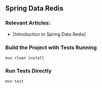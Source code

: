 ## Spring Data Redis

### Relevant Articles:
- [Introduction to Spring Data Redis]

### Build the Project with Tests Running
```
mvn clean install
```

### Run Tests Directly
```
mvn test
```

